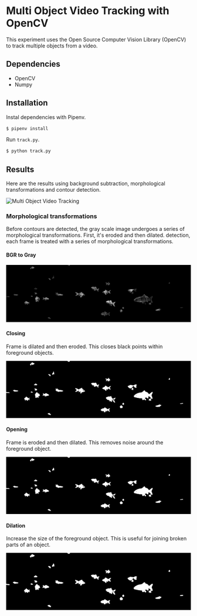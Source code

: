 # Multi Object Video Tracking with OpenCV

This experiment uses the Open Source Computer Vision Library (OpenCV) to track multiple objects from a video.

## Dependencies

* OpenCV
* Numpy

## Installation

Instal dependencies with Pipenv.

```bash
$ pipenv install
```

Run `track.py`.

```bash
$ python track.py
```

## Results

Here are the results using background subtraction, morphological transformations and contour detection.

![Multi Object Video Tracking](./assets/example.gif)

### Morphological transformations

Before contours are detected, the gray scale image undergoes a series of morphological transformations. First, it's eroded and then dilated.  detection, each frame is treated with a series of morphological transformations.

#### BGR to Gray

![BGR to Gray](./assets/gray.jpg)

#### Closing

Frame is dilated and then eroded. This closes black points within foreground objects.

![Closing](./assets/closing.jpg)

#### Opening

Frame is eroded and then dilated. This removes noise around the foreground object.

![Opening](./assets/opening.jpg)

#### Dilation

Increase the size of the foreground object. This is useful for joining broken parts of an object.

![Dilation](./assets/dilation.jpg)
